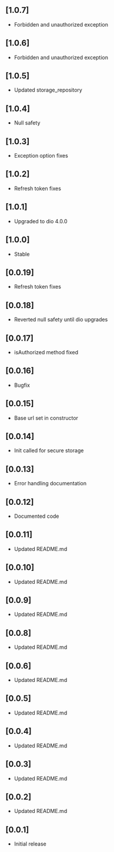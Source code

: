 ## [1.0.7] 
* Forbidden and unauthorized exception
## [1.0.6] 
* Forbidden and unauthorized exception
## [1.0.5] 
* Updated storage_repository
## [1.0.4] 
* Null safety
## [1.0.3] 
* Exception option fixes
## [1.0.2] 
* Refresh token fixes
## [1.0.1] 
* Upgraded to dio 4.0.0 
## [1.0.0] 
* Stable
## [0.0.19] 
* Refresh token fixes
## [0.0.18] 
* Reverted null safety until dio upgrades
## [0.0.17] 
* isAuthorized method fixed
## [0.0.16] 
* Bugfix
## [0.0.15] 
* Base url set in constructor
## [0.0.14] 
* Init called for secure storage
## [0.0.13] 
* Error handling documentation
## [0.0.12] 
* Documented code
## [0.0.11] 
* Updated README.md
## [0.0.10] 
* Updated README.md
## [0.0.9] 
* Updated README.md
## [0.0.8] 
* Updated README.md
## [0.0.6] 
* Updated README.md
## [0.0.5] 
* Updated README.md
## [0.0.4] 
* Updated README.md
## [0.0.3] 
* Updated README.md
## [0.0.2] 
* Updated README.md
## [0.0.1] 
* Initial release